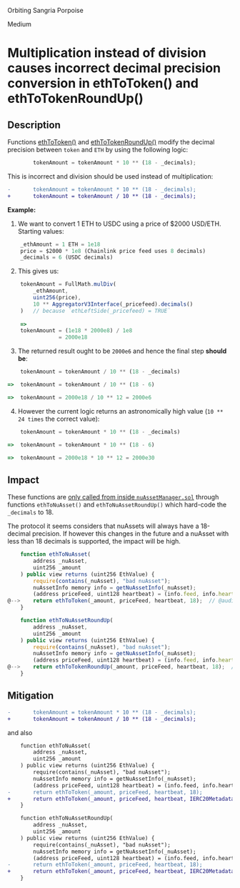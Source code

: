 Orbiting Sangria Porpoise

Medium

# Multiplication instead of division causes incorrect decimal precision conversion in ethToToken() and ethToTokenRoundUp()

## Description
Functions [ethToToken()](https://github.com/NumaMoney/Numa/blob/c6476d828f556967e64410b5c11c1f2cd77220c7/contracts/libraries/OracleUtils.sol#L98) and [ethToTokenRoundUp()](https://github.com/NumaMoney/Numa/blob/c6476d828f556967e64410b5c11c1f2cd77220c7/contracts/libraries/OracleUtils.sol#L151) modify the decimal precision between `token` and `ETH` by using the following logic:
```js
        tokenAmount = tokenAmount * 10 ** (18 - _decimals);
```

This is incorrect and division should be used instead of multiplication:
```diff
-       tokenAmount = tokenAmount * 10 ** (18 - _decimals);
+       tokenAmount = tokenAmount / 10 ** (18 - _decimals);
```

**Example:**
1. We want to convert 1 ETH to USDC using a price of $2000 USD/ETH. Starting values:
```js
    _ethAmount = 1 ETH = 1e18 
    price = $2000 * 1e8 (Chainlink price feed uses 8 decimals)
    _decimals = 6 (USDC decimals)
```

2. This gives us:
```js
    tokenAmount = FullMath.mulDiv(
        _ethAmount,
        uint256(price), 
        10 ** AggregatorV3Interface(_pricefeed).decimals()
    )   // because `ethLeftSide(_pricefeed) = TRUE`
    
    => 
    tokenAmount = (1e18 * 2000e8) / 1e8
                = 2000e18
```

3. The returned result ought to be `2000e6` and hence the final step **should be**:
```js
    tokenAmount = tokenAmount / 10 ** (18 - _decimals)

=>  tokenAmount = tokenAmount / 10 ** (18 - 6)

=>  tokenAmount = 2000e18 / 10 ** 12 = 2000e6
```

4. However the current logic returns an astronomically high value (`10 ** 24 times` the correct value):
```js
    tokenAmount = tokenAmount * 10 ** (18 - _decimals)

=>  tokenAmount = tokenAmount * 10 ** (18 - 6)

=>  tokenAmount = 2000e18 * 10 ** 12 = 2000e30
```

## Impact
These functions are [only called from inside `nuAssetManager.sol`](https://github.com/NumaMoney/Numa/blob/c6476d828f556967e64410b5c11c1f2cd77220c7/contracts/nuAssets/nuAssetManager.sol#L195-L213) through functions `ethToNuAsset()` and `ethToNuAssetRoundUp()` which hard-code the `_decimals` to 18. 

The protocol it seems considers that nuAssets will always have a 18-decimal precision. If however this changes in the future and a nuAsset with less than 18 decimals is supported, the impact will be high.

```js
    function ethToNuAsset(
        address _nuAsset,
        uint256 _amount
    ) public view returns (uint256 EthValue) {
        require(contains(_nuAsset), "bad nuAsset");
        nuAssetInfo memory info = getNuAssetInfo(_nuAsset);
        (address priceFeed, uint128 heartbeat) = (info.feed, info.heartbeat);
@-->    return ethToToken(_amount, priceFeed, heartbeat, 18);  // @audit : This should ideally be `return ethToToken(_amount, priceFeed, heartbeat, IERC20Metadata(_nuAsset).decimals());`
    }

    function ethToNuAssetRoundUp(
        address _nuAsset,
        uint256 _amount
    ) public view returns (uint256 EthValue) {
        require(contains(_nuAsset), "bad nuAsset");
        nuAssetInfo memory info = getNuAssetInfo(_nuAsset);
        (address priceFeed, uint128 heartbeat) = (info.feed, info.heartbeat);
@-->    return ethToTokenRoundUp(_amount, priceFeed, heartbeat, 18);  // @audit : This should ideally be `return ethToToken(_amount, priceFeed, heartbeat, IERC20Metadata(_nuAsset).decimals());`
    }
```

## Mitigation 
```diff
-       tokenAmount = tokenAmount * 10 ** (18 - _decimals);
+       tokenAmount = tokenAmount / 10 ** (18 - _decimals);
```

and also
```diff
    function ethToNuAsset(
        address _nuAsset,
        uint256 _amount
    ) public view returns (uint256 EthValue) {
        require(contains(_nuAsset), "bad nuAsset");
        nuAssetInfo memory info = getNuAssetInfo(_nuAsset);
        (address priceFeed, uint128 heartbeat) = (info.feed, info.heartbeat);
-       return ethToToken(_amount, priceFeed, heartbeat, 18);
+       return ethToToken(_amount, priceFeed, heartbeat, IERC20Metadata(_nuAsset).decimals());
    }

    function ethToNuAssetRoundUp(
        address _nuAsset,
        uint256 _amount
    ) public view returns (uint256 EthValue) {
        require(contains(_nuAsset), "bad nuAsset");
        nuAssetInfo memory info = getNuAssetInfo(_nuAsset);
        (address priceFeed, uint128 heartbeat) = (info.feed, info.heartbeat);
-       return ethToToken(_amount, priceFeed, heartbeat, 18);
+       return ethToToken(_amount, priceFeed, heartbeat, IERC20Metadata(_nuAsset).decimals());
    }
```